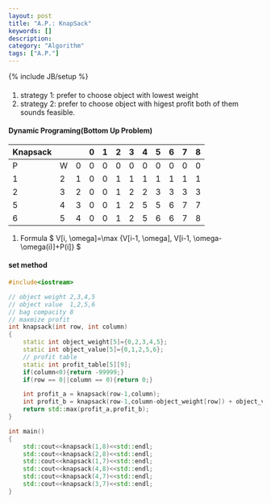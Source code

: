 ```yaml
---
layout: post
title: "A.P.: KnapSack"
keywords: []
description: 
category: "Algorithm"
tags: ["A.P."]
---
```

{% include JB/setup %}

####
1. strategy 1: prefer to choose object with lowest weight
2. strategy 2: prefer to choose object with higest profit
both of them sounds feasible.


#### Dynamic Programing(Bottom Up Problem)

| Knapsack  |   |   | 0 | 1 | 2 | 3 | 4 | 5 | 6 | 7 | 8 |
|---|---|---|---|---|---|---|---|---|---|---|---|
| P | W | 0 | 0 | 0 | 0 | 0 | 0 | 0 | 0 | 0 | 0 |
| 1 | 2 | 1 | 0 | 0 | 1 | 1 | 1 | 1 | 1 | 1 | 1 |
| 2 | 3 | 2 | 0 | 0 | 1 | 2 | 2 | 3 | 3 | 3 | 3 |
| 5 | 4 | 3 | 0 | 0 | 1 | 2 | 5 | 5 | 6 | 7 | 7 |
| 6 | 5 | 4 | 0 | 0 | 1 | 2 | 5 | 6 | 6 | 7 | 8 |

1. Formula
$
V[i, \omega]=\max \{V[i-1, \omega], V[i-1, \omega-\omega(i)]+P(i]\}
$


#### set method



```cpp
#include<iostream>

// object weight 2,3,4,5
// object value  1,2,5,6
// bag compacity 8
// maxmize profit
int knapsack(int row, int column)
{
	static int object_weight[5]={0,2,3,4,5};
	static int object_value[5]={0,1,2,5,6};
	// profit table
	static int profit_table[5][9];
	if(column<0){return -99999;}
	if(row == 0||column == 0){return 0;}

	int profit_a = knapsack(row-1,column);
	int profit_b = knapsack(row-1,column-object_weight[row]) + object_value[row];
	return std::max(profit_a,profit_b);
}

int main()
{
	std::cout<<knapsack(1,8)<<std::endl;
	std::cout<<knapsack(2,8)<<std::endl;
	std::cout<<knapsack(1,7)<<std::endl;
	std::cout<<knapsack(4,8)<<std::endl;
	std::cout<<knapsack(4,7)<<std::endl;
	std::cout<<knapsack(3,7)<<std::endl;
}
```
